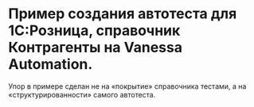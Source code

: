 # Пример создания автотеста для 1C:Розница, справочник Контрагенты на Vanessa Automation.
Упор в примере сделан не на «покрытие» справочника тестами, а на «структурированности» самого автотеста.

